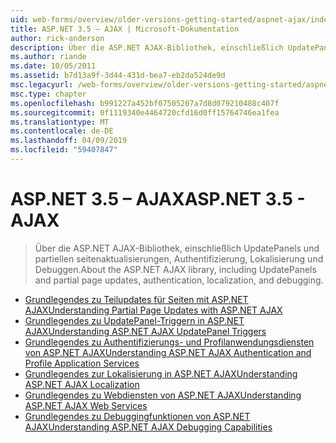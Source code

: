 ```yaml
---
uid: web-forms/overview/older-versions-getting-started/aspnet-ajax/index
title: ASP.NET 3.5 – AJAX | Microsoft-Dokumentation
author: rick-anderson
description: Über die ASP.NET AJAX-Bibliothek, einschließlich UpdatePanels und partiellen seitenaktualisierungen, Authentifizierung, Lokalisierung und Debuggen.
ms.author: riande
ms.date: 10/05/2011
ms.assetid: b7d13a9f-3d44-431d-bea7-eb2da524de9d
msc.legacyurl: /web-forms/overview/older-versions-getting-started/aspnet-ajax
msc.type: chapter
ms.openlocfilehash: b991227a452bf07505207a7d8d079210488c407f
ms.sourcegitcommit: 0f1119340e4464720cfd16d0ff15764746ea1fea
ms.translationtype: MT
ms.contentlocale: de-DE
ms.lasthandoff: 04/09/2019
ms.locfileid: "59407847"
---
```

# <a name="aspnet-35---ajax"></a><span data-ttu-id="1aab5-103">ASP.NET 3.5 – AJAX</span><span class="sxs-lookup"><span data-stu-id="1aab5-103">ASP.NET 3.5 - AJAX</span></span>

> <span data-ttu-id="1aab5-104">Über die ASP.NET AJAX-Bibliothek, einschließlich UpdatePanels und partiellen seitenaktualisierungen, Authentifizierung, Lokalisierung und Debuggen.</span><span class="sxs-lookup"><span data-stu-id="1aab5-104">About the ASP.NET AJAX library, including UpdatePanels and partial page updates, authentication, localization, and debugging.</span></span>


- [<span data-ttu-id="1aab5-105">Grundlegendes zu Teilupdates für Seiten mit ASP.NET AJAX</span><span class="sxs-lookup"><span data-stu-id="1aab5-105">Understanding Partial Page Updates with ASP.NET AJAX</span></span>](understanding-partial-page-updates-with-asp-net-ajax.md)
- [<span data-ttu-id="1aab5-106">Grundlegendes zu UpdatePanel-Triggern in ASP.NET AJAX</span><span class="sxs-lookup"><span data-stu-id="1aab5-106">Understanding ASP.NET AJAX UpdatePanel Triggers</span></span>](understanding-asp-net-ajax-updatepanel-triggers.md)
- [<span data-ttu-id="1aab5-107">Grundlegendes zu Authentifizierungs- und Profilanwendungsdiensten von ASP.NET AJAX</span><span class="sxs-lookup"><span data-stu-id="1aab5-107">Understanding ASP.NET AJAX Authentication and Profile Application Services</span></span>](understanding-asp-net-ajax-authentication-and-profile-application-services.md)
- [<span data-ttu-id="1aab5-108">Grundlegendes zur Lokalisierung in ASP.NET AJAX</span><span class="sxs-lookup"><span data-stu-id="1aab5-108">Understanding ASP.NET AJAX Localization</span></span>](understanding-asp-net-ajax-localization.md)
- [<span data-ttu-id="1aab5-109">Grundlegendes zu Webdiensten von ASP.NET AJAX</span><span class="sxs-lookup"><span data-stu-id="1aab5-109">Understanding ASP.NET AJAX Web Services</span></span>](understanding-asp-net-ajax-web-services.md)
- [<span data-ttu-id="1aab5-110">Grundlegendes zu Debuggingfunktionen von ASP.NET AJAX</span><span class="sxs-lookup"><span data-stu-id="1aab5-110">Understanding ASP.NET AJAX Debugging Capabilities</span></span>](understanding-asp-net-ajax-debugging-capabilities.md)
